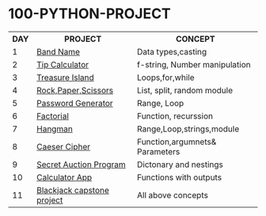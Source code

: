 # 100-PYTHON-PROJECT

<table>
  <tr>
    <th>DAY</th>
    <th>PROJECT</th>
    <th>CONCEPT</th>
  </tr> 
  <tr>
    <td>1</td>
    <td><a href="https://github.com/ishikkkkaaaa/100-DAYS-of-CODE---PYTHON/blob/main/Day%201-%20Band%20name%20generator/main.py">Band Name</a></td>
    <td>Data types,casting</td>
  </tr>
  <tr>
    <td>2</td>
    <td><a href="https://github.com/ishikkkkaaaa/100-DAYS-of-CODE---PYTHON/blob/main/Day%202-%20Tip%20Calculator/main.py">Tip Calculator</a></td>
    <td>f-string, Number manipulation</td>
  </tr>
  <tr>
    <td>3</td>
    <td><a href="https://github.com/ishikkkkaaaa/100-DAYS-of-CODE---PYTHON/blob/main/Day%203-%20Treasure%20island/main.py">Treasure Island</a></td>
    <td>Loops,for,while</td>
  </tr>
  <tr>
    <td>4</td>
    <td><a href="https://github.com/ishikkkkaaaa/100-DAYS-of-CODE---PYTHON/blob/main/Day%204-%20Rock%2CPaper%2CScissors/main.py">Rock,Paper,Scissors</a></td>
    <td>List, split, random module</td>
  </tr>
  <tr>
    <td>5</td>
    <td><a href="https://github.com/ishikkkkaaaa/100-PYTHON-PROJECT/blob/main/Day%205-%20Password%20Generator/main.py">Password Generator</a></td>
    <td>Range, Loop</td>
  </tr>
  <tr>
    <td>6</td>
    <td><a href="https://github.com/ishikkkkaaaa/100-PYTHON-PROJECT/tree/main/Day%205-%20Password%20Generator">Factorial</a></td>
    <td>Function, recurssion</td>
  </tr>
  <tr>
    <td>7</td>
    <td><a href="https://github.com/ishikkkkaaaa/100-DAYS-of-CODE---PYTHON/blob/main/Day%205-%20Password%20Generator/main.py">Hangman</a></td>
    <td>Range,Loop,strings,module</td>
  </tr>
  <tr>
    <td>8</td>
    <td><a href="https://github.com/ishikkkkaaaa/100-PYTHON-PROJECT/blob/main/DAY%208-%20Caeser%20Cipher/main.py">Caeser Cipher</a></td>
    <td>Function,argumnets& Parameters</td>
  </tr> 
  <tr>
    <td>9</td>
    <td><a href="https://github.com/ishikkkkaaaa/100-PYTHON-PROJECT/blob/main/Day%209-%20Python%20Dictionary%20Quiz/main.py">Secret Auction Program</a></td>
    <td>Dictonary and nestings</td>
  </tr> 
  <tr>
    <td>10</td>
    <td><a href="https://github.com/ishikkkkaaaa/100-PYTHON-PROJECT/blob/main/DAY%208-%20Caeser%20Cipher/main.py">Calculator App</a></td>
    <td>Functions with outputs</td>
  </tr> 
  <tr>
    <td>11</td>
    <td><a href="https://github.com/ishikkkkaaaa/100-PYTHON-PROJECT/blob/main/DAY%208-%20Caeser%20Cipher/main.py">Blackjack capstone project</a></td>
    <td>All above concepts</td>
  </tr>      
</table>

